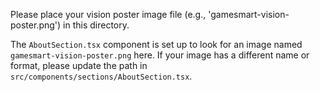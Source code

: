 Please place your vision poster image file (e.g., 'gamesmart-vision-poster.png') in this directory.

The `AboutSection.tsx` component is set up to look for an image named `gamesmart-vision-poster.png` here.
If your image has a different name or format, please update the path in `src/components/sections/AboutSection.tsx`.
